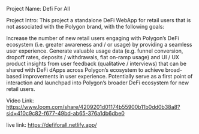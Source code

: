 Project Name: Defi For All

Project Intro: This project a standalone DeFi WebApp for retail users that is not associated with the Polygon brand, with the following goals:

Increase the number of new retail users engaging with Polygon’s DeFi ecosystem (i.e. greater awareness and / or usage) by providing a seamless user experience. Generate valuable usage data (e.g. funnel conversion, dropoff rates, deposits / withdrawals, fiat on-ramp usage) and UI / UX product insights from user feedback (qualitative / interviews) that can be shared with DeFi dApps across Polygon’s ecosystem to achieve broad-based improvements in user experience. Potentially serve as a first point of interaction and launchpad into Polygon’s broader DeFi ecosystem for new retail users.

Video Link: https://www.loom.com/share/4209201d01174b55900b11b0dd0b38a8?sid=410c9c82-f677-49bd-ab65-376a1db6dbe0

live link: https://defiforall.netlify.app/
